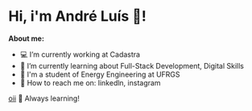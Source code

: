 <h1>
Hi, i'm André Luís 👋! 
</h1>

**About me:**
- 💻 I’m currently working at Cadastra
- 📝 I’m currently learning about Full-Stack Development, Digital Skills
- 🚀 I'm a student of Energy Engineering at UFRGS 
- 👯 How to reach me on: linkedln, instagram





[oii](https://www.linkedin.com/in/andre-luis-stamm/)
🚀 Always learning!
